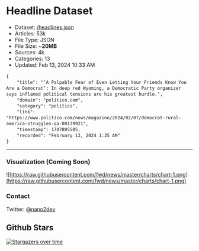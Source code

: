 # Headline Dataset

- Dataset: [/headlines.json](https://raw.githubusercontent.com/fwd/news/master/headlines.json) 
- Articles: 53k
- File Type: JSON
- File Size: ~**20MB**
- Sources: 4k
- Categories: 13
- Updated: Feb 13, 2024 10:33 AM

```
{
    "title": "‘A Palpable Fear of Even Letting Your Friends Know You Are a Democrat’: In deep red Wyoming, a Democratic Party organizer says inflamed political tensions are his greatest hurdle.",
    "domain": "politico.com",
    "category": "politics",
    "link": "https://www.politico.com/news/magazine/2024/02/07/democrat-rural-america-struggles-qa-00139921",
    "timestamp": 1707805505,
    "recorded": "February 13, 2024 1:25 AM"
}
```

---

### Visualization (Coming Soon)

![https://raw.githubusercontent.com/fwd/news/master/charts/chart-1.png](https://raw.githubusercontent.com/fwd/news/master/charts/chart-1.png)

### Contact 

Twitter: [@nano2dev](https://twitter.com/nano2dev)

## Github Stars

[![Stargazers over time](https://starchart.cc/fwd/news.svg)](https://starchart.cc/fwd/news)
